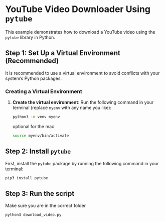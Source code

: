 
# YouTube Video Downloader Using `pytube`

This example demonstrates how to download a YouTube video using the `pytube` library in Python.

## Step 1: Set Up a Virtual Environment (Recommended)

It is recommended to use a virtual environment to avoid conflicts with your system’s Python packages.

### Creating a Virtual Environment

1. **Create the virtual environment**:
   Run the following command in your terminal (replace `myenv` with any name you like):

   ```bash
   python3 -m venv myenv
   ```
   optional for the mac
   ```bash
   source myenv/bin/activate
   ```

## Step 2: Install `pytube`

First, install the `pytube` package by running the following command in your terminal:

```bash
pip3 install pytube
```

## Step 3: Run the script
Make sure you are in the correct folder

```bash
python3 download_video.py
```

